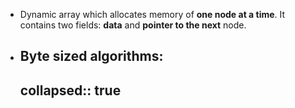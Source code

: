 - Dynamic array which allocates memory of **one node at a time**. It contains two fields: **data** and **pointer to the next** node.
- ## Byte sized algorithms:
  collapsed:: true
	-